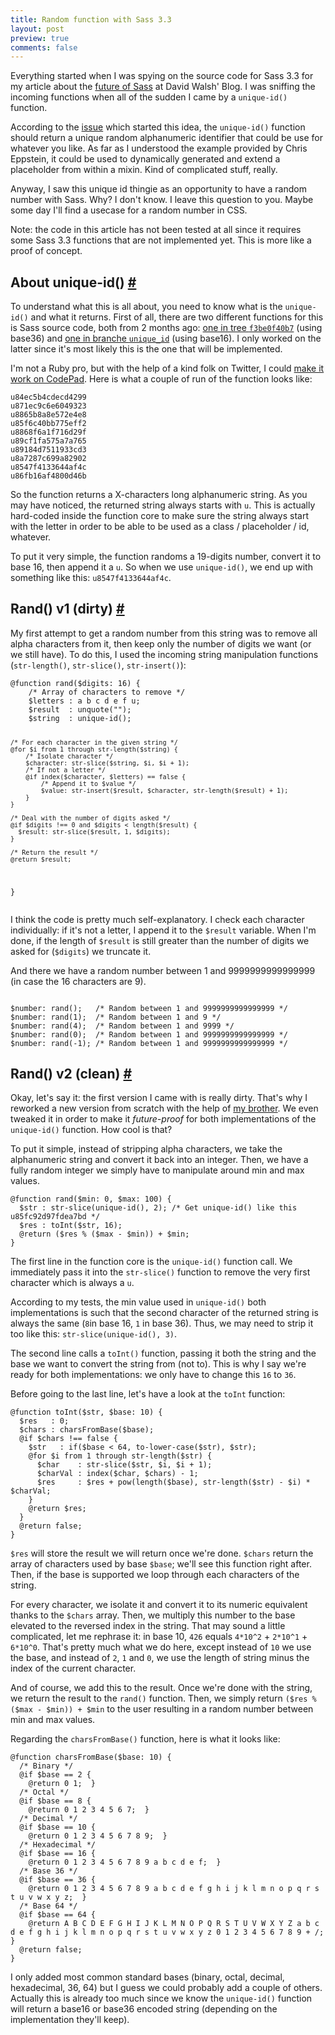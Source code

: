 ```yaml
---
title: Random function with Sass 3.3
layout: post
preview: true
comments: false
---
```

<section>
<p>Everything started when I was spying on the source code for Sass 3.3 for my article about the <a href="http://davidwalsh.name/future-sass">future of Sass</a> at David Walsh' Blog. I was sniffing the incoming functions when all of the sudden I came by a <code>unique-id()</code> function.</p>
<p>According to the <a href="https://github.com/nex3/sass/issues/771">issue</a> which started this idea, the <code>unique-id()</code> function should return a unique random alphanumeric identifier that could be use for whatever you like. As far as I understood the example provided by Chris Eppstein, it could be used to dynamically generated and extend a placeholder from within a mixin. Kind of complicated stuff, really.</p>
<p>Anyway, I saw this unique id thingie as an opportunity to have a random number with Sass. Why? I don't know. I leave this question to you. Maybe some day I'll find a usecase for a random number in CSS.</p>
<p class="note">Note: the code in this article has not been tested at all since it requires some Sass 3.3 functions that are not implemented yet. This is more like a proof of concept.</p>
</section>
<section id="unique-id">
<h2>About unique-id() <a href="#unique-id">#</a></h2>
<p>To understand what this is all about, you need to know what is the <code>unique-id()</code> and what it returns. First of all, there are two different functions for this is Sass source code, both from 2 months ago: <a href="https://github.com/nex3/sass/blob/f3be0f40b7c5072635b2d6dab772f2c29e8d629a/lib/sass/script/functions.rb#L1645">one in tree <code>f3be0f40b7</code></a> (using base36) and <a href="https://github.com/nex3/sass/blob/unique_id/lib/sass/script/functions.rb#L1645">one in branche <code>unique_id</code></a> (using base16). I only worked on the latter since it's most likely this is the one that will be implemented.</p>
<p>I'm not a Ruby pro, but with the help of a kind folk on Twitter, I could <a href='http://codepad.org/lojd8zLH'>make it work on CodePad</a>. Here is what a couple of run of the function looks like:</p>
<pre><code>u84ec5b4cdecd4299
u871ec9c6e6049323
u8865b8a8e572e4e8
u85f6c40bb775eff2
u8868f6a1f716d29f
u89cf1fa575a7a765
u89184d7511933cd3
u8a7287c699a82902
u8547f4133644af4c
u86fb16af4800d46b</code></pre>
<p>So the function returns a X-characters long alphanumeric string. As you may have noticed, the returned string always starts with <code>u</code>. This is actually hard-coded inside the function core to make sure the string always start with the letter in order to be able to be used as a class / placeholder / id, whatever.</p>
<p>To put it very simple, the function randoms a 19-digits number, convert it to base 16, then append it a <code>u</code>. So when we use <code>unique-id()</code>, we end up with something like this: <code>u8547f4133644af4c</code>.</p>
</section>
<section id="rand-v1">
<h2>Rand() v1 (dirty) <a href="#rand-v1">#</a></h2>
<p>My first attempt to get a random number from this string was to remove all alpha characters from it, then keep only the number of digits we want (or we still have). To do this, I used the incoming string manipulation functions (<code>str-length()</code>, <code>str-slice()</code>, <code>str-insert()</code>):</p>
<pre class="language-scss"><code>@function rand($digits: 16) {
    /* Array of characters to remove */
    $letters : a b c d e f u;
    $result  : unquote("");
    $string  : unique-id(); 
  
    /* For each character in the given string */
    @for $i from 1 through str-length($string) {
        /* Isolate character */
        $character: str-slice($string, $i, $i + 1);
        /* If not a letter */
        @if index($character, $letters) == false {
            /* Append it to $value */
            $value: str-insert($result, $character, str-length($result) + 1);
        }
    }

    /* Deal with the number of digits asked */
    @if $digits !== 0 and $digits < length($result) {
      $result: str-slice($result, 1, $digits);
    }
  
    /* Return the result */
    @return $result;
}</code></pre>
<p>I think the code is pretty much self-explanatory. I check each character individually: if it's not a letter, I append it to the <code>$result</code> variable. When I'm done, if the length of <code>$result</code> is still greater than the number of digits we asked for (<code>$digits</code>) we truncate it.</p>
<p>And there we have a random number between 1 and 9999999999999999 (in case the 16 characters are 9).</p>
<pre class="language-scss"><code>
$number: rand();   /* Random between 1 and 9999999999999999 */
$number: rand(1);  /* Random between 1 and 9 */
$number: rand(4);  /* Random between 1 and 9999 */
$number: rand(0);  /* Random between 1 and 9999999999999999 */
$number: rand(-1); /* Random between 1 and 9999999999999999 */
</code></pre>
</section>
<section id="rand-v2">
<h2>Rand() v2 (clean) <a href="#rand-v2">#</a></h2>
<p>Okay, let's say it: the first version I came with is really dirty. That's why I reworked a new version from scratch with the help of <a href="https://twitter.com/l_giraudel">my brother</a>. We even tweaked it in order to make it <em>future-proof</em> for both implementations of the <code>unique-id()</code> function. How cool is that?</p> 
<p>To put it simple, instead of stripping alpha characters, we take the alphanumeric string and convert it back into an integer. Then, we have a fully random integer we simply have to manipulate around min and max values.</p>
<pre class="language-scss"><code>@function rand($min: 0, $max: 100) {
  $str : str-slice(unique-id(), 2); /* Get unique-id() like this u85fc92d97fdea7bd */
  $res : toInt($str, 16);
  @return ($res % ($max - $min)) + $min;
}</code></pre>
<p>The first line in the function core is the <code>unique-id()</code> function call. We immediately pass it into the <code>str-slice()</code> function to remove the very first character which is always a <code>u</code>.</p>
<p class="note">According to my tests, the min value used in <code>unique-id()</code> both implementations is such that the second character of the returned string is always the same (<code>8</code>in base 16, <code>1</code> in base 36). Thus, we may need to strip it too like this: <code>str-slice(unique-id(), 3)</code>.</p>
<p>The second line calls a <code>toInt()</code> function, passing it both the string and the base we want to convert the string from (not to). This is why I say we're ready for both implementations: we only have to change this <code>16</code> to <code>36</code>.</p>
<p>Before going to the last line, let's have a look at the <code>toInt</code> function:</p>
<pre class="language-scss"><code>@function toInt($str, $base: 10) {
  $res   : 0;
  $chars : charsFromBase($base);
  @if $chars !== false {
    $str   : if($base < 64, to-lower-case($str), $str);
    @for $i from 1 through str-length($str) {
      $char    : str-slice($str, $i, $i + 1);
      $charVal : index($char, $chars) - 1;
      $res     : $res + pow(length($base), str-length($str) - $i) * $charVal;
    }
    @return $res;
  }
  @return false;
}</code></pre>
<p><code>$res</code> will store the result we will return once we're done. <code>$chars</code> return the array of characters used by base <code>$base</code>; we'll see this function right after. Then, if the base is supported we loop through each characters of the string.</p>
<p>For every character, we isolate it and convert it to its numeric equivalent thanks to the <code>$chars</code> array. Then, we multiply this number to the base elevated to the reversed index in the string. That may sound a little complicated, let me rephrase it: in base 10, <code>426</code> equals <code>4*10^2</code> + <code>2*10^1</code> + <code>6*10^0</code>. That's pretty much what we do here, except instead of <code>10</code> we use the base, and instead of <code>2</code>, <code>1</code> and <code>0</code>, we use the length of string minus the index of the current character.</p>
<p>And of course, we add this to the result. Once we're done with the string, we return the result to the <code>rand()</code> function. Then, we simply return <code>($res % ($max - $min)) + $min</code> to the user resulting in a random number between min and max values.</p>
<p>Regarding the <code>charsFromBase()</code> function, here is what it looks like:</p>
<pre class="language-scss"><code>@function charsFromBase($base: 10) {
  /* Binary */
  @if $base == 2 { 
    @return 0 1;  }
  /* Octal */
  @if $base == 8 { 
    @return 0 1 2 3 4 5 6 7;  }
  /* Decimal */
  @if $base == 10 {
    @return 0 1 2 3 4 5 6 7 8 9;  }
  /* Hexadecimal */
  @if $base == 16 { 
    @return 0 1 2 3 4 5 6 7 8 9 a b c d e f;  }
  /* Base 36 */
  @if $base == 36 { 
    @return 0 1 2 3 4 5 6 7 8 9 a b c d e f g h i j k l m n o p q r s t u v w x y z;  }
  /* Base 64 */
  @if $base == 64 { 
    @return A B C D E F G H I J K L M N O P Q R S T U V W X Y Z a b c d e f g h i j k l m n o p q r s t u v w x y z 0 1 2 3 4 5 6 7 8 9 + /;  }
  @return false;
}</code></pre>
<p>I only added most common standard bases (binary, octal, decimal, hexadecimal, 36, 64) but I guess we could probably add a couple of others. Actually this is already too much since we know the <code>unique-id()</code> function will return a base16 or base36 encoded string (depending on the implementation they'll keep).</p>
</section>